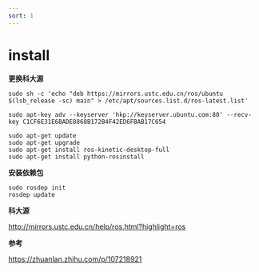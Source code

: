 ```yaml
---
sort: 1
---
```


# install

**更换科大源**
```
sudo sh -c 'echo "deb https://mirrors.ustc.edu.cn/ros/ubuntu $(lsb_release -sc) main" > /etc/apt/sources.list.d/ros-latest.list'

sudo apt-key adv --keyserver 'hkp://keyserver.ubuntu.com:80' --recv-key C1CF6E31E6BADE8868B172B4F42ED6FBAB17C654

sudo apt-get update
sudo apt-get upgrade
sudo apt-get install ros-kinetic-desktop-full
sudo apt-get install python-rosinstall
```

**安装依赖包**
```
sudo rosdep init
rosdep update
```

**科大源**  

<http://mirrors.ustc.edu.cn/help/ros.html?highlight=ros>

**参考**  

<https://zhuanlan.zhihu.com/p/107218921>

